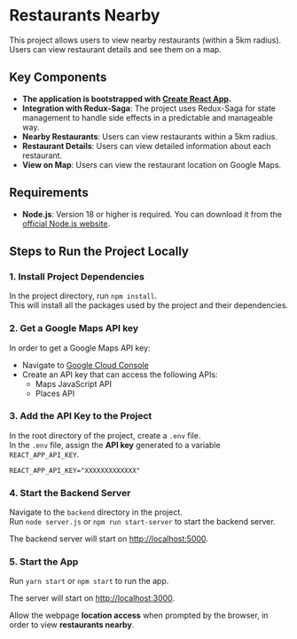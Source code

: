 # Restaurants Nearby

This project allows users to view nearby restaurants (within a 5km radius). Users can view restaurant details and see
them on a map.

## Key Components

- **The application is bootstrapped with [Create React App](https://github.com/facebook/create-react-app).**
- **Integration with Redux-Saga**: The project uses Redux-Saga for state management to handle side effects in a
  predictable and manageable way.
- **Nearby Restaurants**: Users can view restaurants within a 5km radius.
- **Restaurant Details**: Users can view detailed information about each restaurant.
- **View on Map**: Users can view the restaurant location on Google Maps.

## Requirements

- **Node.js**: Version 18 or higher is required. You can download it from
  the [official Node.js website](https://nodejs.org/).

## Steps to Run the Project Locally

### 1. Install Project Dependencies

In the project directory, run `npm install`.\
This will install all the packages used by the project and their dependencies.

### 2. Get a Google Maps API key

In order to get a Google Maps API key:

- Navigate to [Google Cloud Console](https://console.cloud.google.com/)
- Create an API key that can access the following APIs:
    - Maps JavaScript API
    - Places API

### 3. Add the API Key to the Project

In the root directory of the project, create a `.env` file.\
In the `.env` file, assign the **API key** generated to a variable `REACT_APP_API_KEY`.

```env
REACT_APP_API_KEY="XXXXXXXXXXXXX"

```

### 4. Start the Backend Server

Navigate to the `backend` directory in the project.\
Run `node server.js` or `npm run start-server` to start the backend server.

The backend server will start on [http://localhost:5000](http://localhost:5000).


### 5. Start the App

Run `yarn start` or `npm start` to run the app.

The server will start on [http://localhost:3000](http://localhost:3000).

Allow the webpage <strong>location access</strong> when prompted by the browser, in order to view <strong>restaurants
nearby</strong>.
